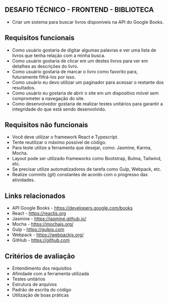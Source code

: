 ## DESAFIO TÉCNICO - FRONTEND - BIBLIOTECA

- Criar um sistema para buscar livros disponíveis na API do Google Books.

## Requisitos funcionais

- Como usuário gostaria de digitar algumas palavras e ver uma lista de livros que tenha relação com a minha busca.
- Como usuário gostaria de clicar em um destes livros para ver em detalhes as descrições do livro.
- Como usuário gostaria de marcar o livro como favorito para, futuramente filtrá-los por isso.
- Como usuário eu devo utilizar um paginador para acessar o restante dos resultados.
- Como usuário eu gostaria de abrir o site em um dispositivo móvel sem comprometer a navegação do site.
- Como desenvolvedor gostaria de realizar testes unitários para garantir a integridade do que está sendo desenvolvido.

## Requisitos não funcionais

- Você deve utilizar o framework React e Typescript.
- Tente reutilizar o máximo possível de código.
- Para teste utilize a ferramenta que desejar, como: Jasmine, Karma, Mocha.
- Layout pode ser utilizado frameworks como Bootstrap, Bulma, Tailwind, etc.
- Se precisar utilize automatizadores de tarefa como Gulp, Webpack, etc.
- Realize commits (git) constantes de acordo com o progresso das atividades.

## Links relacionados

- API Google Books - https://developers.google.com/books
- React - https://reactis.org
- Jasmine - https://jasmine.github.io/
- Mocha - https://mochajs.org/
- Gulp - https://gulpis.com
- Webpack - https://webpackjs.org/
- GitHub - https://github.com

## Critérios de avaliação

- Entendimento dos requisitos
- Afinidade com a ferramenta utilizada
- Testes unitários
- Estrutura de arquivos
- Padrão de escrita do código
- Utilização de boas práticas
